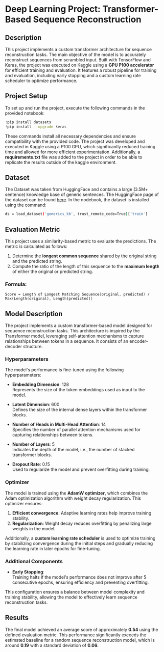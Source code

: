 # Deep Learning Project: Transformer-Based Sequence Reconstruction

## Description
This project implements a custom transformer architecture for sequence reconstruction tasks. The main objective of the model is to accurately reconstruct sequences from scrambled input. Built with TensorFlow and Keras, the project was executed on Kaggle using a **GPU P100 accelerator** for efficient training and evaluation. It features a robust pipeline for training and evaluation, including early stopping and a custom learning rate scheduler to optimize performance.

## Project Setup
To set up and run the project, execute the following commands in the provided notebook:

```bash
!pip install datasets
!pip install --upgrade keras
```
These commands install all necessary dependencies and ensure compatibility with the provided code.
The project was developed and executed in Kaggle using a P100 GPU, which significantly reduced training time and allowed for more efficient experimentation.
Additionally, a **requirements.txt** file was added to the project in order to be able to replicate the results outside of the kaggle environment.

## Dataset
The Dataset was taken from HuggingFace and contains a large (3.5M+ sentence) knowledge base of generic sentences. The HuggingFace page of the dataset can be found <a href="https://huggingface.co/datasets/community-datasets/generics_kb" target="_blank">here</a>.
In the nodebook, the dataset is installed using the command:
```bash
ds = load_dataset('generics_kb', trust_remote_code=True)['train']
```
## Evaluation Metric
This project uses a similarity-based metric to evaluate the predictions. The metric is calculated as follows:

1. Determine the **longest common sequence** shared by the original string and the predicted string.
2. Compute the ratio of the length of this sequence to the **maximum length** of either the original or predicted string.

### Formula:
```text
Score = Length of Longest Matching Sequence(original, predicted) / Max(Length(original), Length(predicted))
```

## Model Description
The project implements a custom transformer-based model designed for sequence reconstruction tasks. This architecture is inspired by the Transformer model, leveraging self-attention mechanisms to capture relationships between tokens in a sequence. It consists of an encoder-decoder structure.

### Hyperparameters
The model's performance is fine-tuned using the following hyperparameters:
- **Embedding Dimension**: 128  
  Represents the size of the token embeddings used as input to the model.
  
- **Latent Dimension**: 600  
  Defines the size of the internal dense layers within the transformer blocks.

- **Number of Heads in Multi-Head Attention**: 14  
  Specifies the number of parallel attention mechanisms used for capturing relationships between tokens.

- **Number of Layers**: 5  
  Indicates the depth of the model, i.e., the number of stacked transformer blocks.

- **Dropout Rate**: 0.15  
  Used to regularize the model and prevent overfitting during training.

### Optimizer
The model is trained using the **AdamW optimizer**, which combines the Adam optimization algorithm with weight decay regularization. This optimizer ensures:
1. **Efficient convergence**: Adaptive learning rates help improve training stability.
2. **Regularization**: Weight decay reduces overfitting by penalizing large weights in the model.

Additionally, a **custom learning rate scheduler** is used to optimize training by stabilizing convergence during the initial steps and gradually reducing the learning rate in later epochs for fine-tuning.

### Additional Components
- **Early Stopping**:  
  Training halts if the model's performance does not improve after 5 consecutive epochs, ensuring efficiency and preventing overfitting.

This configuration ensures a balance between model complexity and training stability, allowing the model to effectively learn sequence reconstruction tasks.

## Results
The final model achieved an average score of approximately **0.54** using the defined evaluation metric. This performance significantly exceeds the estimated baseline for a random sequence reconstruction model, which is around **0.19** with a standard deviation of **0.06**.


